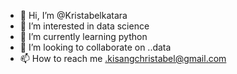 - 👋 Hi, I’m @Kristabelkatara
- 👀 I’m interested in data science 
- 🌱 I’m currently learning python 
- 💞️ I’m looking to collaborate on ..data
- 📫 How to reach me .kisangchristabel@gmail.com 

<!---
Kristabelkatara/Kristabelkatara is a ✨ special ✨ repository because its `README.md` (this file) appears on your GitHub profile.
You can click the Preview link to take a look at your changes.
--->
